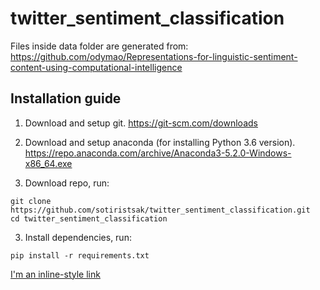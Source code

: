 # twitter_sentiment_classification

Files inside data folder are generated from: https://github.com/odymao/Representations-for-linguistic-sentiment-content-using-computational-intelligence


## Installation guide

1.  Download and setup git.
    https://git-scm.com/downloads

2.  Download and setup anaconda (for installing Python 3.6 version).
    https://repo.anaconda.com/archive/Anaconda3-5.2.0-Windows-x86_64.exe

2.  Download repo, run:

```
git clone https://github.com/sotiristsak/twitter_sentiment_classification.git
cd twitter_sentiment_classification
```

3.  Install dependencies, run:
```
pip install -r requirements.txt
```

[I'm an inline-style link](https://www.google.com)
